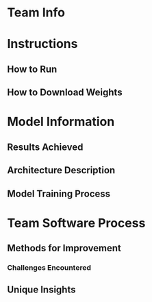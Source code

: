 # Team Info

# Instructions
## How to Run
## How to Download Weights

# Model Information
## Results Achieved
## Architecture Description
## Model Training Process

# Team Software Process
## Methods for Improvement
### Challenges Encountered
## Unique Insights
